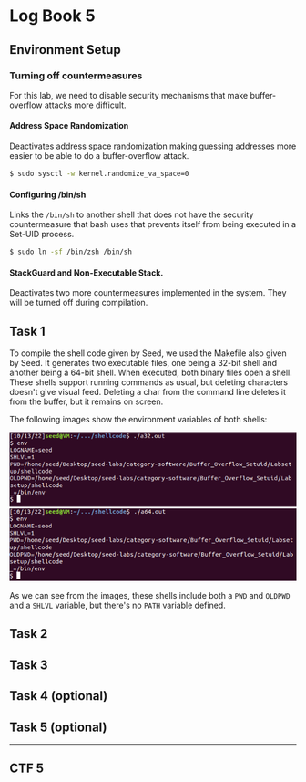 # Log Book 5

## Environment Setup
### Turning off countermeasures
For this lab, we need to disable security mechanisms that make buffer-overflow attacks more difficult.

#### Address Space Randomization
Deactivates address space randomization making guessing addresses more easier to be able to do a buffer-overflow attack.

```bash
$ sudo sysctl -w kernel.randomize_va_space=0
```

#### Configuring /bin/sh
Links the ```/bin/sh``` to another shell that does not have the security countermeasure that bash uses that prevents itself from being executed in a Set-UID process.

```bash
$ sudo ln -sf /bin/zsh /bin/sh
```

#### StackGuard and Non-Executable Stack.
Deactivates two more countermeasures implemented in the system. They will be turned off during compilation.

## Task 1

To compile the shell code given by Seed, we used the Makefile also given by Seed. It generates two executable files, one being a 32-bit shell and another being a 64-bit shell.
When executed, both binary files open a shell. These shells support running commands as usual, but deleting characters doesn't give visual feed. Deleting a char from the command line deletes it from the buffer, but it remains on screen.

The following images show the environment variables of both shells:

![](imgs/week5/task1_32bit.png)
![](imgs/week5/task1_64bit.png)

As we can see from the images, these shells include both a ```PWD``` and ```OLDPWD``` and a ```SHLVL``` variable, but there's no ```PATH``` variable defined.

## Task 2

## Task 3

## Task 4 (optional)

## Task 5 (optional)

---

## CTF 5